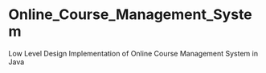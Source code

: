 # Online_Course_Management_System
Low Level Design Implementation of Online Course Management System in Java
